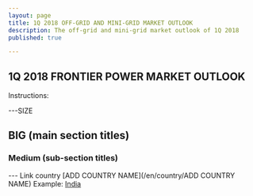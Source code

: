 ```yaml
---
layout: page
title: 1Q 2018 OFF-GRID AND MINI-GRID MARKET OUTLOOK
description: The off-grid and mini-grid market outlook of 1Q 2018
published: true

---
```


## 1Q 2018 FRONTIER POWER MARKET OUTLOOK




Instructions:

---SIZE
## BIG (main section titles)
### Medium (sub-section titles)

--- Link country
[ADD COUNTRY NAME](/en/country/ADD COUNTRY NAME)
Example: [India](/en/country/India)
